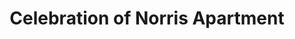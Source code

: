 ---
pid: PT23
title: Celebration of Norris Apartment
location_transcription: 11th + Norris Street
zipcode: '19122'
outside_phl: 
neighborhood: Yorktown,Old Kensington,Jinogi
age: '55'
age_range: 50-59
instagram: 
image_file_name: PT_23.jpg
proposal_transcription: The mural we have are fading. Need update
topic: Art,Neighborhoods,Uplifting
topic_summary: 0, 0, 0
type: 2D,Mural
keywords_other: 
credit: 
image_labels: House/building
twitter: 
facebook: 
permalink: "/monuments/pt23/"
layout: item-page
---